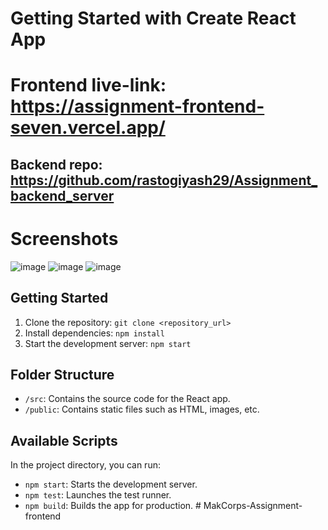 # Getting Started with Create React App

# Frontend live-link: https://assignment-frontend-seven.vercel.app/
## Backend repo: https://github.com/rastogiyash29/Assignment_backend_server

# Screenshots
![image](https://github.com/rastogiyash29/Assignment_frontend/assets/105515175/a1f617cd-acca-42ff-9a5a-551fb474cf31)
![image](https://github.com/rastogiyash29/Assignment_frontend/assets/105515175/fa2eade3-82c5-4da6-b988-b631fcc4b10c)
![image](https://github.com/rastogiyash29/Assignment_frontend/assets/105515175/a09b717d-c243-498a-afc2-ddf6ecd1cbe9)


## Getting Started

1. Clone the repository: `git clone <repository_url>`
2. Install dependencies: `npm install`
3. Start the development server: `npm start`

## Folder Structure

- `/src`: Contains the source code for the React app.
- `/public`: Contains static files such as HTML, images, etc.

## Available Scripts

In the project directory, you can run:

- `npm start`: Starts the development server.
- `npm test`: Launches the test runner.
- `npm build`: Builds the app for production.
#   M a k C o r p s - A s s i g n m e n t - f r o n t e n d  
 